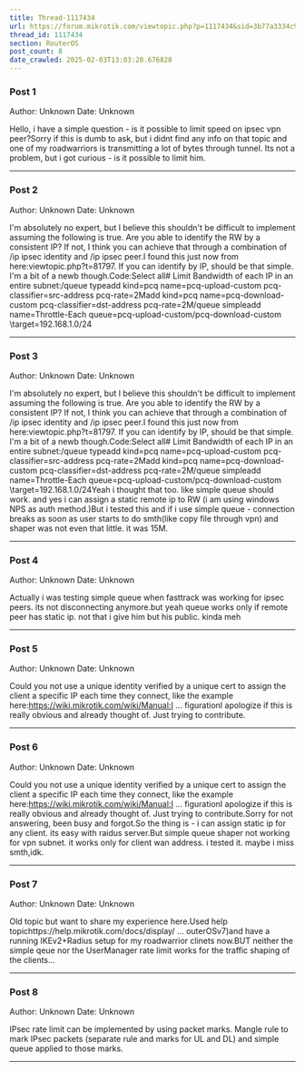 ```yaml
---
title: Thread-1117434
url: https://forum.mikrotik.com/viewtopic.php?p=1117434&sid=3b77a3334c914448dbbc02bfdff4c3aa#p1117434
thread_id: 1117434
section: RouterOS
post_count: 8
date_crawled: 2025-02-03T13:03:28.676828
---
```


### Post 1
Author: Unknown
Date: Unknown

Hello, i have a simple question - is it possible to limit speed on ipsec vpn peer?Sorry if this is dumb to ask, but i didnt find any info on that topic and one of my roadwarriors is transmitting a lot of bytes through tunnel. Its not a problem, but i got curious - is it possible to limit him.

---
### Post 2
Author: Unknown
Date: Unknown

I'm absolutely no expert, but I believe this shouldn't be difficult to implement assuming the following is true. Are you able to identify the RW by a consistent IP? If not, I think you can achieve that through a combination of /ip ipsec identity and /ip ipsec peer.I found this just now from here:viewtopic.php?t=81797. If you can identify by IP, should be that simple. I'm a bit of a newb though.Code:Select all# Limit Bandwidth of each IP in an entire subnet:/queue typeadd kind=pcq name=pcq-upload-custom pcq-classifier=src-address pcq-rate=2Madd kind=pcq name=pcq-download-custom pcq-classifier=dst-address pcq-rate=2M/queue simpleadd name=Throttle-Each queue=pcq-upload-custom/pcq-download-custom \target=192.168.1.0/24

---
### Post 3
Author: Unknown
Date: Unknown

I'm absolutely no expert, but I believe this shouldn't be difficult to implement assuming the following is true. Are you able to identify the RW by a consistent IP? If not, I think you can achieve that through a combination of /ip ipsec identity and /ip ipsec peer.I found this just now from here:viewtopic.php?t=81797. If you can identify by IP, should be that simple. I'm a bit of a newb though.Code:Select all# Limit Bandwidth of each IP in an entire subnet:/queue typeadd kind=pcq name=pcq-upload-custom pcq-classifier=src-address pcq-rate=2Madd kind=pcq name=pcq-download-custom pcq-classifier=dst-address pcq-rate=2M/queue simpleadd name=Throttle-Each queue=pcq-upload-custom/pcq-download-custom \target=192.168.1.0/24Yeah i thought that too. like simple queue should work. and yes i can assign a static remote ip to RW (i am using windows NPS as auth method.)But i tested this and if i use simple queue - connection breaks as soon as user starts to do smth(like copy file through vpn) and shaper was not even that little. it was 15M.

---
### Post 4
Author: Unknown
Date: Unknown

Actually i was testing simple queue when fasttrack was working for ipsec peers. its not disconnecting anymore.but yeah queue works only if remote peer has static ip. not that i give him but his public. kinda meh

---
### Post 5
Author: Unknown
Date: Unknown

Could you not use a unique identity verified by a unique cert to assign the client a specific IP each time they connect, like the example here:https://wiki.mikrotik.com/wiki/Manual:I ... figurationI apologize if this is really obvious and already thought of. Just trying to contribute.

---
### Post 6
Author: Unknown
Date: Unknown

Could you not use a unique identity verified by a unique cert to assign the client a specific IP each time they connect, like the example here:https://wiki.mikrotik.com/wiki/Manual:I ... figurationI apologize if this is really obvious and already thought of. Just trying to contribute.Sorry for not answering, been busy and forgot.So the thing is - i can assign static ip for any client. its easy with raidus server.But simple queue shaper not working for vpn subnet. it works only for client wan address. i tested it. maybe i miss smth,idk.

---
### Post 7
Author: Unknown
Date: Unknown

Old topic but want to share my experience here.Used help topichttps://help.mikrotik.com/docs/display/ ... outerOSv7)and have a running IKEv2+Radius setup for my roadwarrior clinets now.BUT neither the simple qeue nor the UserManager rate limit works for the traffic shaping of the clients...

---
### Post 8
Author: Unknown
Date: Unknown

IPsec rate limit can be implemented by using packet marks. Mangle rule to mark IPsec packets (separate rule and marks for UL and DL) and simple queue applied to those marks.

---
